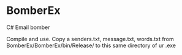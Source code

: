 # BomberEx
C# Email bomber

Compile and use.
Copy a senders.txt, message.txt, words.txt from BomberEx/BomberEx/bin/Release/ to this same directory of ur .exe
